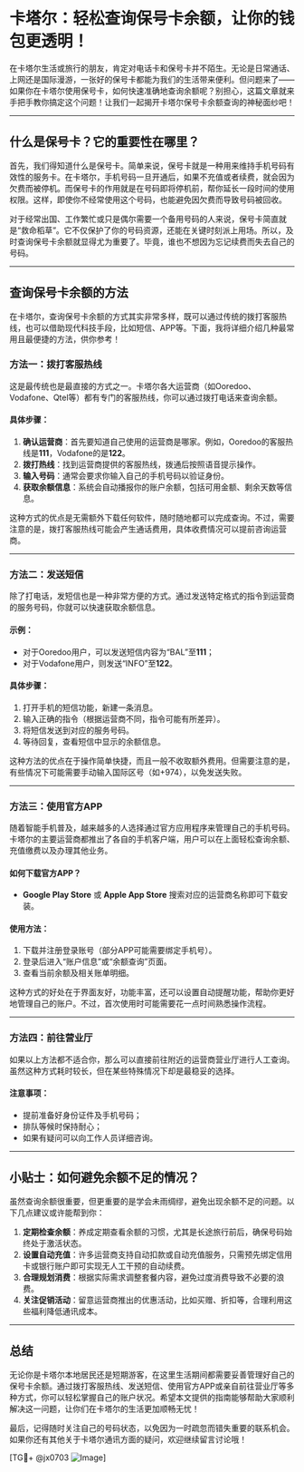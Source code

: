 # 卡塔尔：轻松查询保号卡余额，让你的钱包更透明！

在卡塔尔生活或旅行的朋友，肯定对电话卡和保号卡并不陌生。无论是日常通话、上网还是国际漫游，一张好的保号卡都能为我们的生活带来便利。但问题来了——如果你在卡塔尔使用保号卡，如何快速准确地查询余额呢？别担心，这篇文章就来手把手教你搞定这个问题！让我们一起揭开卡塔尔保号卡余额查询的神秘面纱吧！

---

## 什么是保号卡？它的重要性在哪里？

首先，我们得知道什么是保号卡。简单来说，保号卡就是一种用来维持手机号码有效性的服务卡。在卡塔尔，手机号码一旦开通后，如果不充值或者续费，就会因为欠费而被停机。而保号卡的作用就是在号码即将停机前，帮你延长一段时间的使用权限。这样，即使你不经常使用这个号码，也能避免因欠费而导致号码被回收。

对于经常出国、工作繁忙或只是偶尔需要一个备用号码的人来说，保号卡简直就是“救命稻草”。它不仅保护了你的号码资源，还能在关键时刻派上用场。所以，及时查询保号卡余额就显得尤为重要了。毕竟，谁也不想因为忘记续费而失去自己的号码。

---

## 查询保号卡余额的方法

在卡塔尔，查询保号卡余额的方式其实非常多样，既可以通过传统的拨打客服热线，也可以借助现代科技手段，比如短信、APP等。下面，我将详细介绍几种最常用且最便捷的方法，供你参考！

### 方法一：拨打客服热线
这是最传统也是最直接的方式之一。卡塔尔各大运营商（如Ooredoo、Vodafone、Qtel等）都有专门的客服热线，你可以通过拨打电话来查询余额。

#### 具体步骤：
1. **确认运营商**：首先要知道自己使用的运营商是哪家。例如，Ooredoo的客服热线是**111**，Vodafone的是**122**。
2. **拨打热线**：找到运营商提供的客服热线，拨通后按照语音提示操作。
3. **输入号码**：通常会要求你输入自己的手机号码以验证身份。
4. **获取余额信息**：系统会自动播报你的账户余额，包括可用金额、剩余天数等信息。

这种方式的优点是无需额外下载任何软件，随时随地都可以完成查询。不过，需要注意的是，拨打客服热线可能会产生通话费用，具体收费情况可以提前咨询运营商。

---

### 方法二：发送短信
除了打电话，发短信也是一种非常方便的方式。通过发送特定格式的指令到运营商的服务号码，你就可以快速获取余额信息。

#### 示例：
- 对于Ooredoo用户，可以发送短信内容为“BAL”至**111**；
- 对于Vodafone用户，则发送“INFO”至**122**。

#### 具体步骤：
1. 打开手机的短信功能，新建一条消息。
2. 输入正确的指令（根据运营商不同，指令可能有所差异）。
3. 将短信发送到对应的服务号码。
4. 等待回复，查看短信中显示的余额信息。

这种方法的优点在于操作简单快捷，而且一般不收取额外费用。但需要注意的是，有些情况下可能需要手动输入国际区号（如+974），以免发送失败。

---

### 方法三：使用官方APP
随着智能手机普及，越来越多的人选择通过官方应用程序来管理自己的手机号码。卡塔尔的主要运营商都推出了各自的手机客户端，用户可以在上面轻松查询余额、充值缴费以及办理其他业务。

#### 如何下载官方APP？
- **Google Play Store** 或 **Apple App Store** 搜索对应的运营商名称即可下载安装。
  
#### 使用方法：
1. 下载并注册登录账号（部分APP可能需要绑定手机号）。
2. 登录后进入“账户信息”或“余额查询”页面。
3. 查看当前余额及相关账单明细。

这种方式的好处在于界面友好，功能丰富，还可以设置自动提醒功能，帮助你更好地管理自己的账户。不过，首次使用时可能需要花一点时间熟悉操作流程。

---

### 方法四：前往营业厅
如果以上方法都不适合你，那么可以直接前往附近的运营商营业厅进行人工查询。虽然这种方式耗时较长，但在某些特殊情况下却是最稳妥的选择。

#### 注意事项：
- 提前准备好身份证件及手机号码；
- 排队等候时保持耐心；
- 如果有疑问可以向工作人员详细咨询。

---

## 小贴士：如何避免余额不足的情况？

虽然查询余额很重要，但更重要的是学会未雨绸缪，避免出现余额不足的问题。以下几点建议或许能帮到你：

1. **定期检查余额**：养成定期查看余额的习惯，尤其是长途旅行前后，确保号码始终处于激活状态。
2. **设置自动充值**：许多运营商支持自动扣款或自动充值服务，只需预先绑定信用卡或银行账户即可实现无人工干预的自动续费。
3. **合理规划消费**：根据实际需求调整套餐内容，避免过度消费导致不必要的浪费。
4. **关注促销活动**：留意运营商推出的优惠活动，比如买赠、折扣等，合理利用这些福利降低通讯成本。

---

## 总结

无论你是卡塔尔本地居民还是短期游客，在这里生活期间都需要妥善管理好自己的保号卡余额。通过拨打客服热线、发送短信、使用官方APP或亲自前往营业厅等多种方式，你可以轻松掌握自己的账户状况。希望本文提供的指南能够帮助大家顺利解决这一问题，让你们在卡塔尔的生活更加顺畅无忧！

最后，记得随时关注自己的号码状态，以免因为一时疏忽而错失重要的联系机会。如果你还有其他关于卡塔尔通讯方面的疑问，欢迎继续留言讨论哦！

[TG💪+ @jx0703 ![Image](https://github.com/user-attachments/assets/dbca1d08-cadb-493c-b0ec-ad6f7a83f270)]